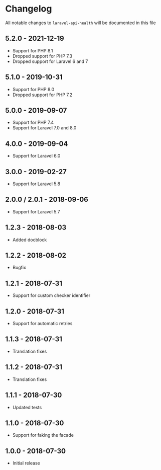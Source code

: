 # Changelog

All notable changes to `laravel-api-health` will be documented in this file

## 5.2.0 - 2021-12-19

- Support for PHP 8.1
- Dropped support for PHP 7.3
- Dropped support for Laravel 6 and 7

## 5.1.0 - 2019-10-31

- Support for PHP 8.0
- Dropped support for PHP 7.2

## 5.0.0 - 2019-09-07

- Support for PHP 7.4
- Support for Laravel 7.0 and 8.0

## 4.0.0 - 2019-09-04

- Support for Laravel 6.0

## 3.0.0 - 2019-02-27

- Support for Laravel 5.8

## 2.0.0 / 2.0.1 - 2018-09-06

- Support for Laravel 5.7

## 1.2.3 - 2018-08-03

- Added docblock

## 1.2.2 - 2018-08-02

- Bugfix

## 1.2.1 - 2018-07-31

- Support for custom checker identifier

## 1.2.0 - 2018-07-31

- Support for automatic retries

## 1.1.3 - 2018-07-31

- Translation fixes

## 1.1.2 - 2018-07-31

- Translation fixes

## 1.1.1 - 2018-07-30

- Updated tests

## 1.1.0 - 2018-07-30

- Support for faking the facade

## 1.0.0 - 2018-07-30

- Initial release
